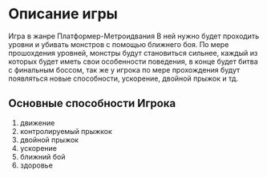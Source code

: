 # Описание игры
Игра в жанре Платформер-Метроидвания
В ней нужно будет проходить уровни и убивать монстров с помощью ближнего боя. По мере прошохдения уровней, монстры будут становиться сильнее, каждый из которых будет иметь свои особенности поведения, в конце будет битва с финальным боссом, так же у игрока по мере прохождения будут появляться новые способности, ускорение, двойной прыжок и тд.

## Основные способности Игрока
1) движение
2) контролируемый прыжкок
3) двойной прыжок
4) ускорение
5) ближний бой
6) здоровье
